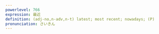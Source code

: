```yaml
---
powerlevel: 766
expression: 最近
definition: (adj-no,n-adv,n-t) latest; most recent; nowadays; (P)
pronunciation: さいきん
---
```

